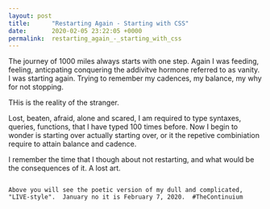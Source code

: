```yaml
---
layout: post
title:      "Restarting Again - Starting with CSS"
date:       2020-02-05 23:22:05 +0000
permalink:  restarting_again_-_starting_with_css
---
```



The journey of 1000 miles always starts with one step.  Again I was feeding, feeling, anticpating conquering the addivitve hormone referred to as vanity.  I was starting again.  Trying to remember my cadences, my balance, my why for not stopping.  

THis is the reality of the stranger.

Lost, beaten, afraid, alone and scared, I am required to type syntaxes, queries, functions, that I have typed 100 times before.  Now I begin to wonder is starting over actually starting over, or it the repetive combiniation require to attain balance and cadence.

I remember the time that I though about not restarting, and what would be the consequences of it.  A lost art.  

~~~~~~~~~~~~~~~~~~~~~~~~~~~~~~~~~~~~~~~~~~~~~~~~~~~~~~~~~~~~~~~~~~~~~~~~~~~~~~~~~~~~~~

Above you will see the poetic version of my dull and complicated, "LIVE-style".  January no it is February 7, 2020.  #TheContinuium
